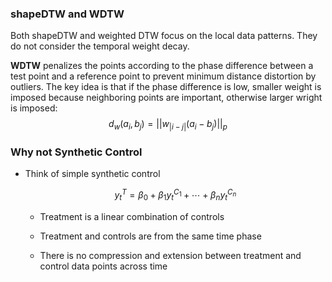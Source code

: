 ### shapeDTW and WDTW

Both shapeDTW and weighted DTW focus on the local data patterns. They do not consider the temporal weight decay.

__WDTW__ penalizes the points according to the phase difference between a test point and a reference point to prevent minimum distance distortion by outliers. The key idea is that if the phase difference is low, smaller weight is imposed because neighboring points are important, otherwise larger wright is imposed:
$$d_w(a_i, b_j) = ||w_{|i-j|} (a_i - b_j)||_p$$


### Why not Synthetic Control

+ Think of simple synthetic control
  
  $$y_t^T=\beta_0+\beta_1y_t^{C_1}+\cdots+\beta_ny_t^{C_n}$$
  
  + Treatment is a linear combination of controls
  
  + Treatment and controls are from the same time phase
  
  + There is no compression and extension between treatment and control data points across time 
